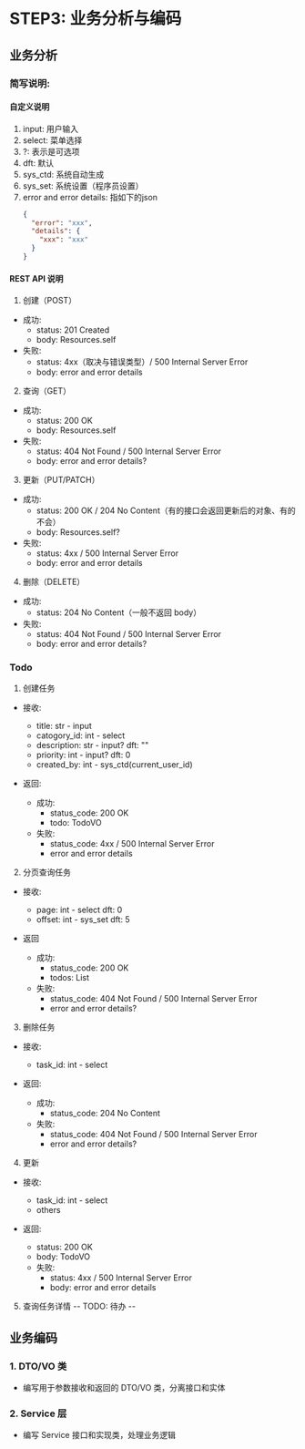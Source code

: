 # STEP3: 业务分析与编码

## 业务分析

### 简写说明:
#### 自定义说明
1. input: 用户输入
2. select: 菜单选择
3. ?: 表示是可选项
4. dft: 默认
5. sys_ctd: 系统自动生成
6. sys_set: 系统设置（程序员设置）
7. error and error details: 指如下的json
      ```json
      {
        "error": "xxx",
        "details": {
          "xxx": "xxx"
        }
      }
      ```


#### REST API 说明
1. 创建（POST）
  - 成功: 
    - status: 201 Created
    - body: Resources.self
  - 失败:
    - status: 4xx（取决与错误类型）/ 500  Internal Server Error
    - body: error and error details

2. 查询（GET）
  - 成功:
    - status: 200 OK
    - body: Resources.self
  - 失败:
    - status: 404 Not Found / 500 Internal Server Error
    - body: error and error details?

3. 更新（PUT/PATCH）
  - 成功:
    - status: 200 OK / 204 No Content（有的接口会返回更新后的对象、有的不会）
    - body: Resources.self?
  - 失败:
    - status: 4xx / 500 Internal Server Error
    - body: error and error details
    
4. 删除（DELETE）
  - 成功:
    - status: 204 No Content（一般不返回 body）
  - 失败:
    - status: 404 Not Found / 500 Internal Server Error
    - body: error and error details?

### Todo
1. 创建任务
- 接收:
  - title: str - input
  - catogory_id: int - select
  - description: str - input? dft: ""
  - priority: int - input? dft: 0
  - created_by: int - sys_ctd(current_user_id)

- 返回:
  - 成功:
    - status_code: 200 OK
    - todo: TodoVO
  - 失败:
    - status_code: 4xx / 500 Internal Server Error
    - error and error details

2. 分页查询任务
- 接收:
  - page: int - select dft: 0 
  - offset: int - sys_set dft: 5

- 返回
  - 成功: 
    - status_code: 200 OK
    - todos: List<TodoVO>
  - 失败:
    - status_code: 404 Not Found / 500 Internal Server Error
    - error and error details?

3. 删除任务
- 接收:
  - task_id: int - select
  
- 返回:
  - 成功:
    - status_code: 204 No Content
  - 失败:
    - status_code: 404 Not Found / 500 Internal Server Error
    - error and error details?

4. 更新
- 接收:
  - task_id: int - select
  - others 

- 返回:
    - status: 200 OK 
    - body: TodoVO 
  - 失败:
    - status: 4xx / 500 Internal Server Error
    - body: error and error details
    
5. 查询任务详情
-- TODO: 待办 --


## 业务编码
### 1. DTO/VO 类
- 编写用于参数接收和返回的 DTO/VO 类，分离接口和实体

### 2. Service 层
- 编写 Service 接口和实现类，处理业务逻辑

